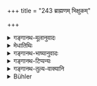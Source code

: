 +++
title = "243 ब्राह्मणम् भिक्षुकम्"

+++

<details><summary>गङ्गानथ-मूलानुवादः</summary>

The Brāhmaṇa or the mendicant who comes seeking for food, he shall entertain, to the best of his ability, on being permitted by the Brāhmaṇas.—(243)
</details>

<details><summary>मेधातिथिः</summary>

अतिथित्वेनागतं **ब्राह्मणं भिक्षुकं** भिक्षार्थिनं ब्राह्मणम् अपि भोजनप्रवृत्तैर् **ब्राह्मणैर् अनुज्ञातः शक्त्या पूजयेत्** । भोजनेन भिक्षादानेन वा युक्तार्थतयार्चयेत् । यतः स पाकस् तदहस् तदर्थ एव ॥ ३.२३३ ॥
</details>

<details><summary>गङ्गानथ-भाष्यानुवादः</summary>

‘*The Brāhmaṇa*’—who may arrive as a guest.

‘*The mendicant*’—the Brāhmaṇa that may come begging for alms.

‘*On being permitted* *by* *the Brāhmaṇas*,’ busy with eating,

‘*he shall entertain*,’ according to his ability, *i.e*., he shall honour them by offering food, or by giving alms in the proper manner. \[The permission of the invited Brāhmaṇas is essential, because\] on that day, the food has been cooked specially for them.—(243)
</details>

<details><summary>गङ्गानथ-टिप्पन्यः</summary>

‘*Brāhmaṇam bhikṣukam*’—‘The Brāhmaṇa that arrives as a guest, and the
Brāhmaṇa that comes begging for alms’ (Medhātithi, Govindarāja and
Kullūka);—‘the Brāhmaṇa householder, and the ascetic that begs for food’
(Nārāyaṇa and Rāghavānanda).

This verse is quoted in *Parāśaramādhava* (Ācāra, p. 728) in support of
the view that ‘after the invited Brāhmaṇas have been seated, if a
Religious Student or an Ascetic should happen to turn up, he also should
be fed at the *Śrāddha*’;—in *Aparārka* (p. 500);—in *Nṛsiṃhaprasāda*
(Śrāddha, p. 246);—in *Gadādharapaddhati* (Kāla, p. 521);—and in
*Hemādri* (Śrāddha, p. 439).
</details>

<details><summary>गङ्गानथ-तुल्य-वाक्यानि</summary>

*Viṣṇu* (81.18).—‘At the time, he shall feed a Brāhmaṇa or a mendicant,
with the permission of the Brāhmaṇas (invited).’

*Yama* (Caturvargacintāmaṇi-Śrāddha, p. 439).—‘If a mendicant or a
Religious Student happen to arrive seeking for food,—after the Brāhmaṇas
have been seated, he also should be fed.’

*Varāhapurāṇa* (Do.).—‘If at that time an excellent Brāhmaṇa seeking for
food, or a guest, should arrive, he shall, on being permitted by the
Brāhmaṇas, freely feed him also.’

*Chāgaleya* (Parāśaramādhava, p. 728).—‘At the time of the Śrāddha also
one shall welcome the Ascetic and the Religious Student.’
</details>

<details><summary>Bühler</summary>

243	To a Brahmana (householder), or to an ascetic who comes for food, he may, with the permission of (his) Brahmana (guests), show honour according to his ability.
</details>
